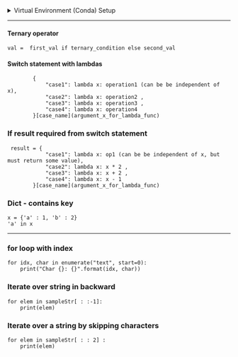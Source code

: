 <details>
    <summary>Virtual Environment (Conda) Setup</summary>
    
    # Creating the virtual environment with conda
    conda create --prefix=venv python

    # Activating environment
    conda activate ./venv 
    source activate /Users/..../venv

    # Deactivating environment
    conda deactivate
</details>

---
#### Ternary operator
```
val =  first_val if ternary_condition else second_val
```
#### Switch statement with lambdas
```
        {
            "case1": lambda x: operation1 (can be be independent of x),
            "case2": lambda x: operation2 ,
            "case3": lambda x: operation3 ,
            "case4": lambda x: operation4
        }[case_name](argument_x_for_lambda_func)
 ```
 ### If result required from switch statement
```
 result = {
            "case1": lambda x: op1 (can be be independent of x, but must return some value),
            "case2": lambda x: x * 2 ,
            "case3": lambda x: x + 2 ,
            "case4": lambda x: x - 1
        }[case_name](argument_x_for_lambda_func)
```

### Dict - contains key
```
x = {'a' : 1, 'b' : 2}
'a' in x
```
---
### for loop with index
```
for idx, char in enumerate("text", start=0):
    print("Char {}: {}".format(idx, char))
```
### Iterate over string in backward
```
for elem in sampleStr[ : :-1]:
    print(elem)
```
### Iterate over a string by skipping characters
```
for elem in sampleStr[ : : 2] : 
    print(elem)
```
